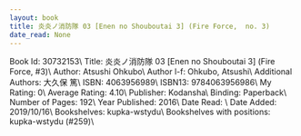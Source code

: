 ```yaml
---
layout: book
title: 炎炎ノ消防隊 03 [Enen no Shouboutai 3] (Fire Force,  no. 3)
date_read: None
---
```


Book Id: 30732153\ 
Title: 炎炎ノ消防隊 03 [Enen no Shouboutai 3] (Fire Force, #3)\ 
Author: Atsushi Ohkubo\ 
Author l-f: Ohkubo, Atsushi\ 
Additional Authors: 大久保 篤\ 
ISBN: 4063956989\ 
ISBN13: 9784063956986\ 
My Rating: 0\ 
Average Rating: 4.10\ 
Publisher: Kodansha\ 
Binding: Paperback\ 
Number of Pages: 192\ 
Year Published: 2016\ 
Date Read: \ 
Date Added: 2019/10/16\ 
Bookshelves: kupka-wstydu\ 
Bookshelves with positions: kupka-wstydu (#259)\ 

